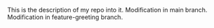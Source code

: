 This is the description of my repo into it.
Modification in main branch.
Modification in feature-greeting branch.
